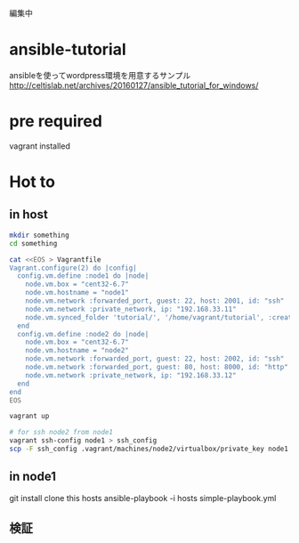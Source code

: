 編集中

# ansible-tutorial
ansibleを使ってwordpress環境を用意するサンプル  
http://celtislab.net/archives/20160127/ansible_tutorial_for_windows/

# pre required
vagrant installed

# Hot to
## in host
```bash
mkdir something
cd something

cat <<EOS > Vagrantfile
Vagrant.configure(2) do |config|
  config.vm.define :node1 do |node|
    node.vm.box = "cent32-6.7"
    node.vm.hostname = "node1"
    node.vm.network :forwarded_port, guest: 22, host: 2001, id: "ssh"
    node.vm.network :private_network, ip: "192.168.33.11"
    node.vm.synced_folder 'tutorial/', '/home/vagrant/tutorial', :create => 'true', :mount_options => ["dmode=777","fmode=666"]
  end
  config.vm.define :node2 do |node|
    node.vm.box = "cent32-6.7"
    node.vm.hostname = "node2"
    node.vm.network :forwarded_port, guest: 22, host: 2002, id: "ssh"
    node.vm.network :forwarded_port, guest: 80, host: 8000, id: "http"
    node.vm.network :private_network, ip: "192.168.33.12"
  end
end
EOS

vagrant up

# for ssh node2 from node1
vagrant ssh-config node1 > ssh_config
scp -F ssh_config .vagrant/machines/node2/virtualbox/private_key node1:.ssh/id_rsa
```

## in node1

git install
clone this
hosts
ansible-playbook -i hosts simple-playbook.yml

## 検証

